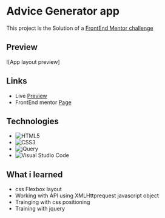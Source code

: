 # Advice Generator app

This project is the Solution of a [FrontEnd Mentor challenge](https://www.frontendmentor.io/challenges/advice-generator-app-QdUG-13db/hub) </a>

## Preview 

![App layout preview]



## Links 

+ Live  [Preview](https://www.google.com/) </li>
+ FrontEnd mentor [Page](https://www.google.com/)</li>

## Technologies 

+ ![HTML5](https://img.shields.io/badge/html5-%23E34F26.svg?style=for-the-badge&logo=html5&logoColor=white)
+ ![CSS3](https://img.shields.io/badge/css3-%231572B6.svg?style=for-the-badge&logo=css3&logoColor=white)
+ ![jQuery](https://img.shields.io/badge/jquery-%230769AD.svg?style=for-the-badge&logo=jquery&logoColor=white)
+ 	![Visual Studio Code](https://img.shields.io/badge/Visual%20Studio%20Code-0078d7.svg?style=for-the-badge&logo=visual-studio-code&logoColor=white)

## What i learned 

+ css Flexbox layout
+ Working with API using XMLHttprequest javascript object
+ Trainging with css positioning 
+ Training with jquery


   
